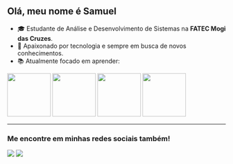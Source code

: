 ## Olá, meu nome é Samuel

- 🎓 Estudante de Análise e Desenvolvimento de Sistemas na **FATEC Mogi das Cruzes**.  
- 🚀 Apaixonado por tecnologia e sempre em busca de novos conhecimentos.  
- 📚 Atualmente focado em aprender:

<div>
  <img width= "100px" height="100" src="https://cdn.jsdelivr.net/gh/devicons/devicon@latest/icons/python/python-original.svg" />
  <img width= "100px" height="100" src="https://cdn.jsdelivr.net/gh/devicons/devicon@latest/icons/cplusplus/cplusplus-original.svg" />
  <img width= "100px" height="100" src="https://cdn.jsdelivr.net/gh/devicons/devicon@latest/icons/html5/html5-original.svg" />
  <img width= "100px" height="100" src="https://cdn.jsdelivr.net/gh/devicons/devicon@latest/icons/css3/css3-original.svg" />   
</div> 

<hr>

### Me encontre em minhas redes sociais também!

<a href="https://www.linkedin.com/in/samuelrodriguesbrito/" rel="external" target="_blank"><img src="https://img.shields.io/badge/LinkedIn-0077B5?style=for-the-badge&logo=linkedin&logoColor=white"></a>
<a href="https://www.instagram.com/samu.rodrii/" rel="external" target="_blank"><img src="https://img.shields.io/badge/Instagram-FF0069.svg?style=for-the-badge&logo=Instagram&logoColor=white"></a>

